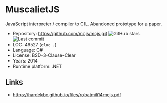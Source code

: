 # MuscalietJS

JavaScript interpreter / compiler to CIL. Abandoned prototype for a paper.

* Repository:       https://github.com/mcjs/mcjs.git <img src="https://img.shields.io/github/stars/mcjs/mcjs?label=&style=flat-square" alt="GitHub stars" title="GitHub stars"><img src="https://img.shields.io/github/last-commit/mcjs/mcjs?label=&style=flat-square" alt="Last commit" title="Last commit">
* LOC:              49527 (`cloc .`)
* Language:         C#
* License:          BSD-3-Clause-Clear
* Years:            2014
* Runtime platform: .NET

## Links

* https://hardekbc.github.io/files/robatmili14mcjs.pdf
